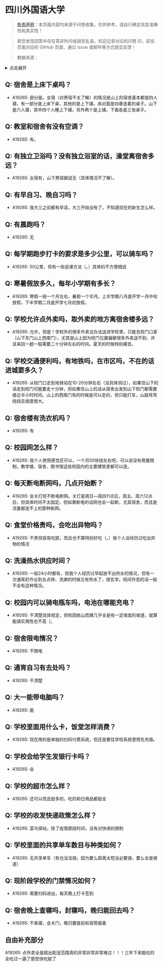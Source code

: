 # 四川外国语大学

> [免责声明](https://colleges.chat/#_3)：本页面内容均来源于问卷收集，仅供参考，请自行确定信息准确性和真实性！

> 若您发现回答中存在答非所问或胡言乱语，欢迎记录对应的问卷 ID，前往页面对应的 GitHub 页面，通过 issue 或邮件等方式提交反馈！

> 数据来源：

<details><summary>点击展开</summary>
<ul>
<li>A19265: 匿名 (2023 年 06 月)</li>
</ul>
</details>

## Q: 宿舍是上床下桌吗？

- A19265: 部分是。女宿（对男宿不太了解）的情况是山上的宿舍基本都是四人寝，有一部分是上床下桌，其他的是上下铺，床对面是四章连着的桌子。山下是六人寝，其中四个人睡上下铺，另外两个是上铺，下面各是三张桌子。

## Q: 教室和宿舍有没有空调？

- A19265: 有。

## Q: 有独立卫浴吗？没有独立浴室的话，澡堂离宿舍多远？

- A19265: 女宿有，山下男宿据说无（具体情况不了解）。

## Q: 有早自习、晚自习吗？

- A19265: 我大三之前都有早读，大三开始没有了，不知道现在的新生怎么样。

## Q: 有晨跑吗？

- A19265: 无

## Q: 每学期跑步打卡的要求是多少公里，可以骑车吗？

- A19265: 50公里，但有一些逃课方法（。）具体的不方便细说

## Q: 寒暑假放多久，每年小学期有多长？

- A19265: 寒假一般一个月左右，暑假一个半月。上半学期八月底开学一月中旬放假，下半学期二月底开学七月初放假。

## Q: 学校允许点外卖吗，取外卖的地方离宿舍楼多远？

- A19265: 允许，但是！学校外的很多外卖没办法送进学校里，只能去校门口拿（山下东门山上西南门），尤其是山上因为校门位置偏僻很多外卖送不到，并且来回一趟一般需要二十分钟左右的时间。夏天的时候特别痛苦。

## Q: 学校交通便利吗，有地铁吗，在市区吗，不在的话进城要多久？

- A19265: 从校门口走到地铁站在10-20分钟左右（没具体测过），如果住山下的话走到校门可能要走十分钟，但如果住山上的话从宿舍出发到山下校门都需要接近半小时时间。山上的西南门有的时候是可以走的，但只能打车，山路弯弯绕绕且坡度很大。

## Q: 宿舍楼有洗衣机吗？

- A19265: 有

## Q: 校园网怎么样？

- A19265: 我个人使用感觉还可以，一个月50块钱左右吧，可以说没有用量限制，教学楼、宿舍、图书馆这些校园内的主要建筑里都可以连。

## Q: 每天断电断网吗，几点开始断？

- A19265: 会关灯但不断电断网。关灯是周日—周四11点后，周五、周六12点后，但具体时间不太固定。但如果断电的话网也会一起断，尤其宿舍，而且是流量都连不上的那种断网。

## Q: 食堂价格贵吗，会吃出异物吗？

- A19265: 不贵但容易吃腻，而且也不算特别好吃（。）我个人没经历过吃出异物的情况

## Q: 洗澡热水供应时间？

- A19265: 一般24小时都有，但我个人经历过早起放不出热水的情况，但有一次通宵赶作业到五点钟，洗漱的时候又有热水了，很玄学。阳间作息的话一般不会有这种情况。

## Q: 校园内可以骑电瓶车吗，电池在哪能充电？

- A19265: 不清楚具体规定，但校园依山而建几乎全是有一定坡度的坡道，就算能骑实用性也不高（。

## Q: 宿舍限电情况？

- A19265: 不限电

## Q: 通宵自习有去处吗？

- A19265: 不清楚

## Q: 大一能带电脑吗？

- A19265: 能

## Q: 学校里面用什么卡，饭堂怎样消费？

- A19265: 现在用的是单独的扫码付费系统，但还是要往学校系统里预先充值。

## Q: 学校会给学生发银行卡吗？

- A19265: 会

## Q: 学校的超市怎么样？

- A19265: 还可以而且挺多的，吃的和日用品都挺全

## Q: 学校的收发快递政策怎么样？

- A19265: 菜鸟驿站，除了疫情那段时间，没有对快递的限制

## Q: 学校里面的共享单车数目与种类如何？

- A19265: 无共享单车（有也没法骑，因为要么距离太短没必要骑，要么全是坡道）

## Q: 现阶段学校的门禁情况如何？

- A19265: 需要扫码进出，每天晚上打卡签到

## Q: 宿舍晚上查寝吗，封寝吗，晚归能回去吗？

- A19265: 不查寝，会关门，晚归要提前和宿管报备

## 自由补充部分

A19265: 点外卖全是超出配送范围真的非常非常非常难过！！！三年下来能吃的全吃过一遍了感觉快吃腻了